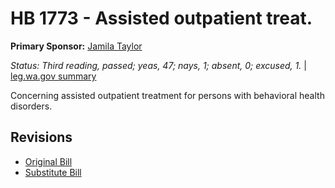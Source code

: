 # HB 1773 - Assisted outpatient treat.
**Primary Sponsor:** [Jamila Taylor](/person/leg/jamila.taylor.md)

*Status: Third reading, passed; yeas, 47; nays, 1; absent, 0; excused, 1.* | [leg.wa.gov summary](https://app.leg.wa.gov/billsummary?BillNumber=1773&Year=2021)

Concerning assisted outpatient treatment for persons with behavioral health disorders.

## Revisions
* [Original Bill](1/)
* [Substitute Bill](S/)